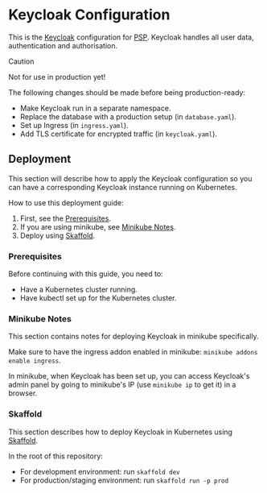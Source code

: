 # Keycloak Configuration

This is the [Keycloak](https://www.keycloak.org/) configuration for [PSP](https://github.com/Portfolio-Solver-Platform).
Keycloak handles all user data, authentication and authorisation.

> [!caution]
> Not for use in production yet!
>
> The following changes should be made before being production-ready:
> - Make Keycloak run in a separate namespace.
> - Replace the database with a production setup (in `database.yaml`).
> - Set up Ingress (in `ingress.yaml`).
> - Add TLS certificate for encrypted traffic (in `keycloak.yaml`).

## Deployment

This section will describe how to apply the Keycloak configuration
so you can have a corresponding Keycloak instance running on Kubernetes.

How to use this deployment guide:
1. First, see the [Prerequisites](#prerequisites).
2. If you are using minikube, see [Minikube Notes](#minikube-notes).
3. Deploy using [Skaffold](#skaffold).

### Prerequisites

Before continuing with this guide, you need to:
- Have a Kubernetes cluster running.
- Have kubectl set up for the Kubernetes cluster.

### Minikube Notes

This section contains notes for deploying Keycloak in minikube specifically.

Make sure to have the ingress addon enabled in minikube: `minikube addons enable ingress`.

In minikube, when Keycloak has been set up, you can access Keycloak's admin panel
by going to minikube's IP (use `minikube ip` to get it) in a browser.

### Skaffold

This section describes how to deploy Keycloak in Kubernetes using [Skaffold](https://skaffold.dev/).

In the root of this repository:
- For development environment: run `skaffold dev`
- For production/staging environment: run `skaffold run -p prod`
